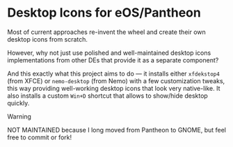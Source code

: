 # Desktop Icons for eOS/Pantheon

Most of current approaches re-invent the wheel and create their own desktop icons from scratch.

However, why not just use polished and well-maintained desktop icons implementations from other DEs that provide it as a separate component?

And this exactly what this project aims to do — it installs either `xfdekstop4` (from XFCE) or `nemo-desktop` (from Nemo) with a few customization tweaks, this way providing well-working desktop icons that look very native-like. It also installs a custom `Win+D` shortcut that allows to show/hide desktop quickly.

> [!WARNING]
> NOT MAINTAINED because I long moved from Pantheon to GNOME, but feel free to commit or fork!
